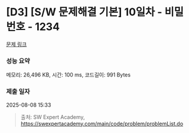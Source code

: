 # [D3] [S/W 문제해결 기본] 10일차 - 비밀번호 - 1234 

[문제 링크](https://swexpertacademy.com/main/code/problem/problemDetail.do?contestProbId=AV14_DEKAJcCFAYD) 

### 성능 요약

메모리: 26,496 KB, 시간: 100 ms, 코드길이: 991 Bytes

### 제출 일자

2025-08-08 15:33



> 출처: SW Expert Academy, https://swexpertacademy.com/main/code/problem/problemList.do